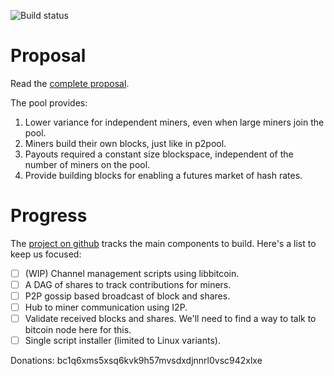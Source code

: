 
![Build status](https://github.com/wholooks/braidpool/actions/workflows/cmake.yml/badge.svg)

# Proposal

Read the [complete proposal](proposal/proposal.pdf).

The pool provides:

1. Lower variance for independent miners, even when large miners join
   the pool.
2. Miners build their own blocks, just like in p2pool.
3. Payouts required a constant size blockspace, independent of the
   number of miners on the pool.
4. Provide building blocks for enabling a futures market of hash rates.

# Progress

The [project on github](https://github.com/wholooks/braidpool/projects/1)
tracks the main components to build. Here's a list to keep us focused:

- [ ] (WIP) Channel management scripts using libbitcoin.
- [ ] A DAG of shares to track contributions for miners.
- [ ] P2P gossip based broadcast of block and shares.
- [ ] Hub to miner communication using I2P.
- [ ] Validate received blocks and shares. We'll need to find a way to
  talk to bitcoin node here for this.
- [ ] Single script installer (limited to Linux variants).

Donations: bc1q6xms5xsq6kvk9h57mvsdxdjnnrl0vsc942xlxe
